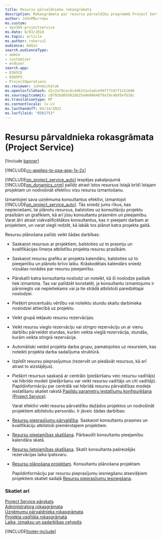 ```yaml
---
title: Resursu pārvaldnieka rokasgrāmata
description: Rokasgrāmata par resursu pārvaldību programmā Project Service
author: JohnPBurrows
ms.custom:
- dyn365-projectservice
ms.date: 8/03/2018
ms.topic: article
ms.author: ruhercul
audience: Admin
search.audienceType:
- admin
- customizer
- enduser
search.app:
- D365CE
- D365PS
- ProjectOperations
ms.reviewer: johnmichalak
ms.openlocfilehash: d2c2a79cec8c4d6331e1adce99f77197f11510d6
ms.sourcegitcommit: c0792bd65d92db25e0e8864879a19c4b93efb10c
ms.translationtype: MT
ms.contentlocale: lv-LV
ms.lasthandoff: 04/14/2022
ms.locfileid: "8581753"
---
```

# <a name="resource-manager-guide-project-service"></a>Resursu pārvaldnieka rokasgrāmata (Project Service)

[!include [banner](../includes/psa-now-project-operations.md)]

[!INCLUDE[cc-applies-to-psa-app-1x-2x](../includes/cc-applies-to-psa-app-1x-2x.md)]

[!INCLUDE[pn_project_service_auto](../includes/pn-project-service-auto.md)] iespējas pakalpojumā [!INCLUDE[pn_dynamics_crm](../includes/pn-dynamics-crm.md)] palīdz atrast īstos resursus īstajā brīdī īstajam projektam un nodrošināt efektīvu visu resursu izmantošanu.  
  
 Izmantojiet sava uzņēmuma konsultantus efektīvi, izmantojot [!INCLUDE[pn_project_service_auto](../includes/pn-project-service-auto.md)]. Tās sniedz jums rīkus, kas nepieciešami, lai plānotu resursus, balstoties uz konsultāciju projektu prasībām un grafikiem, kā arī jūsu konsultantu prasmēm un pieejamību. Varat ātri atrast viskvalificētākos konsultantus, kas ir pieejami darbam ar projektiem, un varat viegli redzēt, kā labāk tos plānot katra projekta gaitā.  
  
 Resursu plānošana palīdz veikt šādas darbības:  
  
- Saskaņot resursus ar projektiem, balstoties uz to prasmju un kvalifikācijas līmeņa atbilstību projekta resursu prasībām.  
  
- Saskaņot resursu grafiku ar projekta kalendāru, balstoties uz to pieejamību un plānoto brīvo laiku. Krāskodētais kalendārs sniedz vizuālas norādes par resursu pieejamību.  
  
- Pārskatīt katra konsultanta noslodzi un noteikt, kā šī noslodze pašlaik tiek izmantota. Tas var palīdzēt konstatēt, ja konsultantu izmantojums ir pārsniegts vai nepietiekams vai ja tie strādā atbilstoši paredzētajai noslodzei.  
  
- Piešķirt procentuālu vērtību vai noteiktu stundu skaitu darbinieka noslodzei attiecībā uz projektu.  
  
- Veikt grupā iekļauto resursu rezervācijas.  
  
- Veikt resursu vieglo rezervāciju vai stingro rezervāciju un ar vienu darbību pārveidot stundas, kurām veikta vieglā rezervācija, stundās, kurām veikta stingrā rezervācija.  
  
- Automātiski veidot projekta darba grupu, pamatojoties uz resursiem, kas noteikti projekta darba sadalījuma struktūrā.  
  
- Izpildīt resursu pieprasījumus (rezervēt un piedāvāt resursus, kā arī atrast to aizstājējus).  
  
- Piešķirt resursus saskaņā ar centrālo (piešķiršanu veic resursu vadītājs) vai hibrīdo modeli (piešķiršanu var veikt resursu vadītājs un citi vadītāji). Papildinformāciju par centrālā vai hibrīdā resursu pārvaldības modeļa iestatīšanu skatiet rakstā [Papildu parametru iestatījumu konfigurēšana (Project Service)](../psa/configure-additional-parameters-settings.md).  
  
  Varat efektīvi veikt resursu pārvaldību dažādos projektos un nodrošināt projektiem atbilstošu personālu. Ir jāveic šādas darbības:  
  
- [Resursu pieprasījumu pārvaldība](../psa/manage-resource-requests.md). Saskaņot konsultantu prasmes un kvalifikāciju atbilstoši piemērotajiem projektiem.  
  
- [Resursu pieejamības skatīšana](../psa/view-resource-availability.md). Pārbaudīt konsultantu pieejamību kalendāra skatā.  
  
- [Resursu lietojamības skatīšana](../psa/view-resource-utilization.md). Skatīt konsultanta pašreizējās rezervācijas laika īpatsvaru.  
  
- [Resursu plānošana projektam](../psa/schedule-resources-project.md). Konsultantu plānošana projektam.  
  
  Papildinformāciju par resursu pieprasījumu iesniegšanu atsevišķiem projektiem skatiet sadaļā [Resursu pieprasījumu iesniegšana](../psa/submit-resource-requests.md).  
  
### <a name="see-also"></a>Skatiet arī  
 [Project Service pārskats](../psa/overview.md)   
 [Administratora rokasgrāmata](../psa/admin-guide.md)   
 [Uzņēmumu pārvaldnieka rokasgrāmata](../psa/account-manager-guide.md)   
 [Projekta vadītāja rokasgrāmata](../psa/project-manager-guide.md)   
 [Laika, izmaksu un sadarbības ceļvedis](../psa/time-expense-collaboration-guide.md)


[!INCLUDE[footer-include](../includes/footer-banner.md)]
